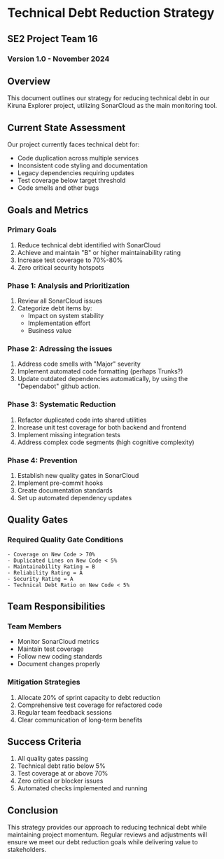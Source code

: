 # Technical Debt Reduction Strategy
## SE2 Project Team 16
### Version 1.0 - November 2024

## Overview
This document outlines our strategy for reducing technical debt in our Kiruna Explorer project, utilizing SonarCloud as the main monitoring tool.

## Current State Assessment
Our project currently faces technical debt for:
- Code duplication across multiple services
- Inconsistent code styling and documentation
- Legacy dependencies requiring updates
- Test coverage below target threshold
- Code smells and other bugs

## Goals and Metrics
### Primary Goals
1. Reduce technical debt identified with SonarCloud
2. Achieve and maintain "B" or higher maintainability rating
3. Increase test coverage to 70%-80%
4. Zero critical security hotspots

### Phase 1: Analysis and Prioritization
1. Review all SonarCloud issues
2. Categorize debt items by:
   - Impact on system stability
   - Implementation effort
   - Business value

### Phase 2: Adressing the issues
1. Address code smells with "Major" severity
2. Implement automated code formatting (perhaps Trunks?)
3. Update outdated dependencies automatically, by using the "Dependabot" github action.

### Phase 3: Systematic Reduction
1. Refactor duplicated code into shared utilities
2. Increase unit test coverage for both backend and frontend
3. Implement missing integration tests
4. Address complex code segments (high cognitive complexity)

### Phase 4: Prevention 
1. Establish new quality gates in SonarCloud
2. Implement pre-commit hooks
3. Create documentation standards
4. Set up automated dependency updates

## Quality Gates

### Required Quality Gate Conditions
```
- Coverage on New Code > 70%
- Duplicated Lines on New Code < 5%
- Maintainability Rating = B
- Reliability Rating = A
- Security Rating = A
- Technical Debt Ratio on New Code < 5%
```

## Team Responsibilities

### Team Members
- Monitor SonarCloud metrics
- Maintain test coverage
- Follow new coding standards
- Document changes properly

### Mitigation Strategies
1. Allocate 20% of sprint capacity to debt reduction
2. Comprehensive test coverage for refactored code
3. Regular team feedback sessions
4. Clear communication of long-term benefits

## Success Criteria
1. All quality gates passing
2. Technical debt ratio below 5%
3. Test coverage at or above 70%
4. Zero critical or blocker issues
5. Automated checks implemented and running

## Conclusion
This strategy provides our approach to reducing technical debt while maintaining project momentum. Regular reviews and adjustments will ensure we meet our debt reduction goals while delivering value to stakeholders.
